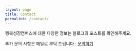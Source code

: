 ```yaml
---
layout: page
title: Contact
permalink: /contact/
---
```

행복성장캠퍼스에 대한 다양한 정보는 블로그의 포스트를 확인해주세요.

추가 문의 사항은 메일로 부탁 드립니다 : [문의하기](mailto:{{site.email}})
